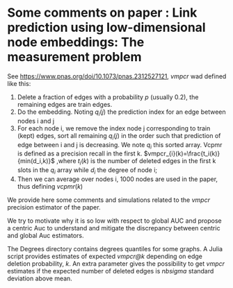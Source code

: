 # Some comments on paper : Link prediction using low-dimensional node embeddings: The measurement problem
See https://www.pnas.org/doi/10.1073/pnas.2312527121, *vmpcr* wad defined like this:
1. Delete a fraction of edges with a probability $p$ (usually 0.2), the remaining edges are train edges.
2. Do the embedding. Noting $q_i(j)$ the prediction index for an edge between nodes i and j
3. For each node i, we remove the index node j corresponding to train (kept) edges, sort all remaining  $q_i(j)$ in the order such that prediction of edge between i and j is decreasing.  We note $q_i$ this sorted array.
Vcpmr is defined as a precision recall in the first k.
$vmpcr_{i}(k)=\frac{t_i(k)}{min(d_i,k)}$
,where $t_i(k)$ is the number of deleted edges in the first k slots in the $q_i$ array while $d_i$ the degree of node i;
4. Then we can average over nodes i, 1000 nodes are used in the paper, thus defining  $vcpmr(k)$

We provide here some comments and simulations related to the *vmpcr* precision estimator of the paper.

We try to motivate why it is so low with respect to global AUC and propose a centric Auc to understand and mitigate the discrepancy between centric and global Auc estimators.

The Degrees directory contains degrees quantiles for some graphs. A Julia script provides estimates of expected *vmpcr@k* depending on edge deletion probability, $k$. An extra parameter gives the possibility to get *vmpcr* estimates if the expected number of deleted edges is *nbsigma* standard deviation above mean.  
